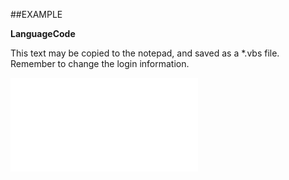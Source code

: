 

##EXAMPLE

**LanguageCode**

This text may be copied to the notepad, and saved as a *.vbs file. Remember to change the login information.

![](../../Examples/vbs/SOSettings.LanguageCode.vbs.txt)





